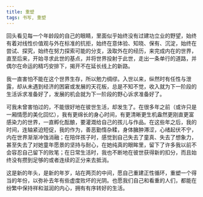 ```yaml
---
title: 重塑
tags: 书写, 重塑
---
```


回头看见每一个年龄段的自己的眼睛，里面似乎始终没有过建功立业的野望，始终有着对线性价值观与外在标准的抗拒，始终在意体验、知晓、保有、沉淀，始终在尝试、探究，始终在努力探索可能的分支，汲取外在的经历，来完成内在的世界，直至后来，开始寻求此世的基点，并将世界投射于此世，走出一条单行的道路，并偶尔在命运的精巧安排下，揭开不在延长线上的新路。

我一直害怕不能在这个世界生存，所以勉力绸缪。入世以来，纵然时有任性与泄露，却从未遇到经济的困窘或发展的天花板，总是不知不觉，收入就为下一阶段的生活诉求准备好了，发展的机会就为下一阶段的野心诉求准备好了。

可我未曾害怕过的，不能很好地在彼世生活，却发生了。在很多年之前（或许只是一厢情愿的美化回忆），我有更绵长的身心时间，有更清晰更生机盎然更刚直更富感染力的世界，一直孵化酝酿，要灌溉给自己的孩儿与作品。在这些年之后，我的时间，连轴紧迫短促，我的作为，善恶勤惰杂糅，身体臃肿滞涩，心绪起伏不宁，内在世界渐渐冲蚀消融；在陪伴孩子时，感觉到自己失去了童真、失去了想象力，甚至失去了对她童年愿景的坚持与耐心，在她纯真的眼眸里，留下了许多我以前不会容忍自己留下的败笔；在日常生活时，我也不断地在彼世获得新的扣分，而且始终没有攒到足够的或者连续的正分来去抵消。

这是新的年头，是新的年岁，站在两页的中间，愿自己重建正性循环，重塑一个得当的年份，以弥补去年有些虚度败坏的光阴。也愿我们自己和看重的人们，都能在纷繁中保持祥和滋润的内心，拥有有序转好的生活。